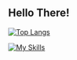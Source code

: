 
 
## Hello There!


<!---
DonkVenom/DonkVenom is a ✨ special ✨ repository because its `README.md` (this file) appears on your GitHub profile.
You can click the Preview link to take a look at your changes.
--->

 

<!---![Anurag's GitHub stats](https://github-readme-stats.vercel.app/api?username=DonkVenom&show_icons=true&) -->

[![Top Langs](https://github-readme-stats.vercel.app/api/top-langs/?username=DonkVenom&hide_progress=false)](https://github.com/anuraghazra/github-readme-stats)

[![My Skills](https://skillicons.dev/icons?i=java,php,ts,kotlin,shell)](https://skillicons.dev)
